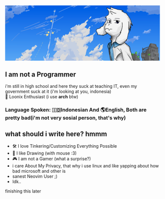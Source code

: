 ![Banner](https://github.com/CooperGTe/CooperGTe/blob/main/banner.png?raw=true)
## I am not a Programmer
i'm still in high school and here they suck at teaching IT, even my government suck at it (i'm looking at you, indonesia)  
🐧 Loonix Enthusiast (i use **arch** btw) 

### Language Spoken: 🇮🇩Indonesian And 🌎English, Both are pretty bad(i'm not very sosial person, that's why)

## what should i write here? hmmm
- 🛠️ I love Tinkering/Customizing Everything Possible
- 📝 I like Drawing (with mouse :3)
- 🎮 I am not a Gamer (what a surprise?)
- i care About My Privacy, that why i use linux and like yapping about how bad microsoft and other is
- sanest Neovim User ;)
- Idk..

finishing this later
